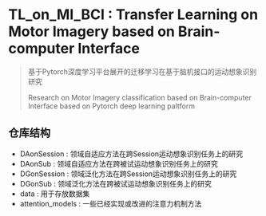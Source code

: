 # TL_on_MI_BCI : Transfer Learning on Motor Imagery based on Brain-computer Interface

> 基于Pytorch深度学习平台展开的迁移学习在基于脑机接口的运动想象识别研究
>
> Research on Motor Imagery classification based on Brain-computer Interface based on Pytorch deep learning paltform


## 仓库结构
  - DAonSession : 领域自适应方法在跨Session运动想象识别任务上的研究
  - DAonSub : 领域自适应方法在跨被试运动想象识别任务上的研究
  - DGonSession : 领域泛化方法在跨Session运动想象识别任务上的研究
  - DGonSub : 领域泛化方法在跨被试运动想象识别任务上的研究
  - data : 用于存放数据集
  - attention_models : 一些已经实现或改进的注意力机制方法

